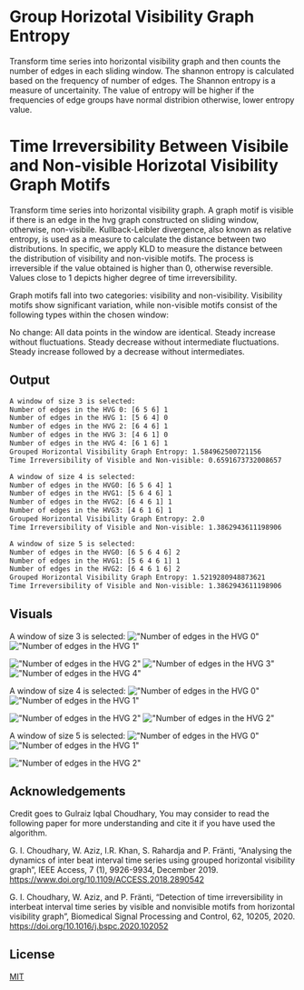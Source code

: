 # Group Horizotal Visibility Graph Entropy
Transform time series into horizontal visibility graph and then counts the number of edges in each sliding window. The shannon entropy is calculated based on the frequency of number of edges. The Shannon entropy is a measure of uncertainity. The value of entropy will be higher if the frequencies of edge groups have normal distribion otherwise, lower entropy value.

# Time Irreversibility Between Visibile and Non-visible Horizotal Visibility Graph Motifs
Transform time series into horizontal visibility graph. A graph motif is visible if there is an edge in the hvg graph constructed on sliding window, otherwise, non-visibile. Kullback-Leibler divergence, also known as relative entropy, is used as a measure to calculate the distance between two
distributions. In specific, we apply KLD to measure the distance between the distribution of visibility and non-visible motifs. The process is irreversible if the value obtained is higher than
0, otherwise reversible. Values close to 1 depicts higher degree of time irreversibility.

Graph motifs fall into two categories: visibility and non-visibility. Visibility motifs show significant variation, while non-visible motifs consist of the following types within the chosen window:

No change: All data points in the window are identical.
Steady increase without fluctuations.
Steady decrease without intermediate fluctuations.
Steady increase followed by a decrease without intermediates.


## Output
```bash
A window of size 3 is selected:
Number of edges in the HVG 0: [6 5 6] 1
Number of edges in the HVG 1: [5 6 4] 0
Number of edges in the HVG 2: [6 4 6] 1
Number of edges in the HVG 3: [4 6 1] 0
Number of edges in the HVG 4: [6 1 6] 1
Grouped Horizontal Visibility Graph Entropy: 1.584962500721156
Time Irreversibility of Visible and Non-visible: 0.6591673732008657

A window of size 4 is selected:
Number of edges in the HVG0: [6 5 6 4] 1
Number of edges in the HVG1: [5 6 4 6] 1
Number of edges in the HVG2: [6 4 6 1] 1
Number of edges in the HVG3: [4 6 1 6] 1
Grouped Horizontal Visibility Graph Entropy: 2.0
Time Irreversibility of Visible and Non-visible: 1.3862943611198906

A window of size 5 is selected:
Number of edges in the HVG0: [6 5 6 4 6] 2
Number of edges in the HVG1: [5 6 4 6 1] 1
Number of edges in the HVG2: [6 4 6 1 6] 2
Grouped Horizontal Visibility Graph Entropy: 1.5219280948873621
Time Irreversibility of Visible and Non-visible: 1.3862943611198906

```

## Visuals
A window of size 3 is selected:
!["Number of edges in the HVG 0"](https://github.com/gulraizchoudhary/horizontal-visibility-graph-entropy/blob/main/img/Figure0.png)
!["Number of edges in the HVG 1"](https://github.com/gulraizchoudhary/horizontal-visibility-graph-entropy/blob/main/img/Figure1.png)

!["Number of edges in the HVG 2"](https://github.com/gulraizchoudhary/horizontal-visibility-graph-entropy/blob/main/img/Figure2.png)
!["Number of edges in the HVG 3"](https://github.com/gulraizchoudhary/horizontal-visibility-graph-entropy/blob/main/img/Figure3.png)
!["Number of edges in the HVG 4"](https://github.com/gulraizchoudhary/horizontal-visibility-graph-entropy/blob/main/img/Figure4.png)

A window of size 4 is selected:
!["Number of edges in the HVG 0"](https://github.com/gulraizchoudhary/horizontal-visibility-graph-entropy/blob/main/img/Figure_w4_0.png)
!["Number of edges in the HVG 1"](https://github.com/gulraizchoudhary/horizontal-visibility-graph-entropy/blob/main/img/Figure_w4_1.png)

!["Number of edges in the HVG 2"](https://github.com/gulraizchoudhary/horizontal-visibility-graph-entropy/blob/main/img/Figure_w4_2.png)
!["Number of edges in the HVG 2"](https://github.com/gulraizchoudhary/horizontal-visibility-graph-entropy/blob/main/img/Figure_w4_3.png)

A window of size 5 is selected:
!["Number of edges in the HVG 0"](https://github.com/gulraizchoudhary/horizontal-visibility-graph-entropy/blob/main/img/Figure_w5_0.png)
!["Number of edges in the HVG 1"](https://github.com/gulraizchoudhary/horizontal-visibility-graph-entropy/blob/main/img/Figure_w5_1.png)

!["Number of edges in the HVG 2"](https://github.com/gulraizchoudhary/horizontal-visibility-graph-entropy/blob/main/img/Figure_w5_2.png)

## Acknowledgements
Credit goes to Gulraiz Iqbal Choudhary, You may consider to read the following paper for more understanding and cite it if you have used the algorithm. 


G. I. Choudhary, W. Aziz, I.R. Khan, S. Rahardja and P. Fränti, 
“Analysing the dynamics of inter beat interval time series using grouped horizontal visibility graph”, 
IEEE Access, 7 (1), 9926-9934, December 2019. https://www.doi.org/10.1109/ACCESS.2018.2890542


G. I. Choudhary, W. Aziz, and P. Fränti, 
“Detection of time irreversibility in interbeat interval time series by visible and nonvisible motifs from horizontal visibility graph”, 
Biomedical Signal Processing and Control, 62, 10205, 2020. https://doi.org/10.1016/j.bspc.2020.102052


## License
[MIT](https://choosealicense.com/licenses/mit/)
